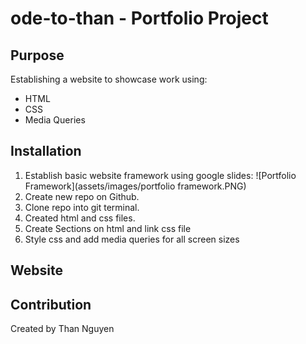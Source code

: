 # ode-to-than - Portfolio Project

## Purpose
Establishing a website to showcase work using:
- HTML
- CSS
- Media Queries

## Installation
1. Establish basic website framework using google slides:
![Portfolio Framework](assets/images/portfolio framework.PNG)
2. Create new repo on Github.
3. Clone repo into git terminal.
4. Created html and css files.
5. Create Sections on html and link css file
6. Style css and add media queries for all screen sizes

## Website

## Contribution
Created by Than Nguyen